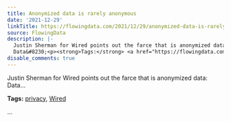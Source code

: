 ```yaml
---
title: Anonymized data is rarely anonymous
date: '2021-12-29'
linkTitle: https://flowingdata.com/2021/12/29/anonymized-data-is-rarely-anonymous/
source: FlowingData
description: |-
  Justin Sherman for Wired points out the farce that is anonymized data:
  Data&#8230;<p><strong>Tags:</strong> <a href="https://flowingdata.com/tag/privacy/" rel="tag">privacy</a>, <a href="https://flowingdata.com/tag/wired/" rel="tag">Wired</a></p> ...
disable_comments: true
---
```

Justin Sherman for Wired points out the farce that is anonymized data:
Data&#8230;<p><strong>Tags:</strong> <a href="https://flowingdata.com/tag/privacy/" rel="tag">privacy</a>, <a href="https://flowingdata.com/tag/wired/" rel="tag">Wired</a></p> ...